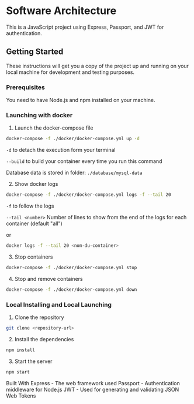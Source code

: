 # Software Architecture

This is a JavaScript project using Express, Passport, and JWT for authentication.

## Getting Started

These instructions will get you a copy of the project up and running on your local machine for development and testing purposes.

### Prerequisites

You need to have Node.js and npm installed on your machine.

### Launching with docker

1. Launch the docker-compose file
```sh
docker-compose -f ./docker/docker-compose.yml up -d
```
`-d` to detach the execution form your terminal

`--build` to build your container every time you run this command

Database data is stored in folder: `./database/mysql-data`

2. Show docker logs
```sh
docker-compose -f ./docker/docker-compose.yml logs -f --tail 20
```
`-f` to follow the logs

`--tail <number>` Number of lines to show from the end of the logs for each container (default "all")

or 

```sh
docker logs -f --tail 20 <nom-du-container>
```

3. Stop containers
```sh
docker-compose -f ./docker/docker-compose.yml stop
```

4. Stop and remove containers
```sh
docker-compose -f ./docker/docker-compose.yml down
```

### Local Installing and Local Launching 

1. Clone the repository

```sh
git clone <repository-url>
```

2. Install the dependencies

```sh
npm install
```

3. Start the server

```sh
npm start
```

Built With
Express - The web framework used
Passport - Authentication middleware for Node.js
JWT - Used for generating and validating JSON Web Tokens
